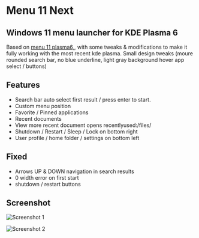 # Menu 11 Next

## Windows 11 menu launcher for KDE Plasma 6
Based on [menu 11 plasma6,](https://github.com/adhec/OnzeMenuKDE), with some tweaks & modifications to make it fully working with the most recent kde plasma.
Small design tweaks (moure rounded search bar, no blue underline, light gray background hover app select / buttons)


## Features
- Search bar auto select first result / press enter to start.
- Custom menu position
- Favorite / Pinned applications
- Recent documents
- View more recent document opens recentlyused:/files/
- Shutdown / Restart / Sleep / Lock on bottom right
- User profile / home folder / settings on bottom left

## Fixed
- Arrows UP & DOWN navigation in search results
- 0 width error on first start
- shutdown / restart buttons

## Screenshot
![Screenshot 1](https://eisteed.com/linux/menu-11-next/Win11-Next-Demo1.png)

![Screenshot 2](https://eisteed.com/linux/menu-11-next/Win11-Next-Demo2.png)
